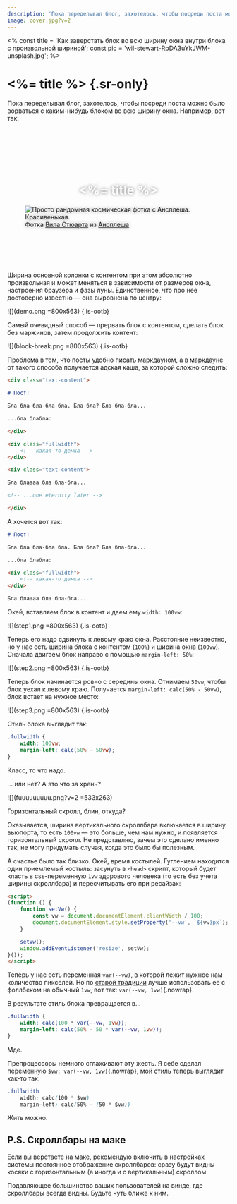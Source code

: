 ```yaml
---
description: 'Пока переделывал блог, захотелось, чтобы посреди поста можно было ворваться с каким-нибудь блоком во всю ширину окна.'
image: cover.jpg?v=2
---
```


<%
    const title = 'Как заверстать блок во всю ширину окна внутри блока с произвольной шириной';
    const pic = 'wil-stewart-RpDA3uYkJWM-unsplash.jpg';
%>

# <%= title %> {.sr-only}

Пока переделывал блог, захотелось, чтобы посреди поста можно было ворваться с каким-нибудь блоком во всю ширину окна. Например, вот так:

<figure class="is-demo is-arbitrary" style="background: #011126 no-repeat center/cover url(<%= pic %>); padding-top: 6em; padding-bottom: 6em; text-shadow: 0 0 0.5em rgba(0, 0, 0, 0.5);">
    <div class="content-box text-container" style="color: rgba(255, 255, 255, 0.9); text-align: center;" aria-hidden="true">
        <h1 class="is-smaller"><%= title %></h1>
    </div>
    <img class="sr-only" src="<%= pic %>" alt="Просто рандомная космическая фотка с Ансплеша. Красивенькая.">
    <figcaption>
        Фотка <a class="is-colored-bg" href="https://unsplash.com/@wilstewart3?utm_source=unsplash&utm_medium=referral&utm_content=creditCopyText">Вила Стюарта</a> из <a class="is-colored-bg" href="https://unsplash.com/?utm_source=unsplash&amp;utm_medium=referral&amp;utm_content=creditCopyText">Ансплеша</a>
    </figcaption>
</figure>

Ширина основной колонки с контентом при этом абсолютно произвольная и может меняться в зависимости от размеров окна, настроения браузера и фазы луны. Единственное, что про нее достоверно известно — она выровнена по центру:

![](demo.png =800x563)
{.is-ootb}

Самый очевидный способ — прервать блок с контентом, сделать блок без маржинов, затем продолжить контент:

![](block-break.png =800x563)
{.is-ootb}

Проблема в том, что посты удобно писать маркдауном, а в маркдауне от такого способа получается адская каша, за которой сложно следить:

```markdown
<div class="text-content">

# Пост!

Бла бла бла-бла бла. Бла бла? Бла бла-бла...

...бла блабла:

</div>

<div class="fullwidth">
    <!-- какая-то демка -->
</div>

<div class="text-content">

Бла блаааа бла бла-бла...

<!-- ...one eternity later -->

</div>
```

А хочется вот так:

```markdown
# Пост!

Бла бла бла-бла бла. Бла бла? Бла бла-бла...

...бла блабла:

<div class="fullwidth">
    <!-- какая-то демка -->
</div>

Бла блаааа бла бла-бла...
```

Окей, вставляем блок в контент и даем ему `width: 100vw`:

![](step1.png =800x563)
{.is-ootb}

Теперь его надо сдвинуть к левому краю окна. Расстояние неизвестно, но у нас есть ширина блока с контентом (`100%`) и ширина окна (`100vw`). Сначала двигаем блок направо с помощью `margin-left: 50%`:

![](step2.png =800x563)
{.is-ootb}

Теперь блок начинается ровно с середины окна. Отнимаем `50vw`, чтобы блок уехал к левому краю. Получается `margin-left: calc(50% - 50vw)`, блок встает на нужное место:

![](step3.png =800x563)
{.is-ootb}

Стиль блока выглядит так:

```css
.fullwidth {
    width: 100vw;
    margin-left: calc(50% - 50vw);
}
```

Класс, то что надо.

... или нет? А это что за хрень?

![](fuuuuuuuuu.png?v=2 =533x263)

Горизонтальный скролл, блин, откуда?

Оказывается, ширина вертикального скроллбара включается в ширину вьюпорта, то есть `100vw` — это больше, чем нам нужно, и появляется горизонтальный скролл. Не представляю, зачем это сделано именно так, не могу придумать случая, когда это было бы полезным.

А счастье было так близко. Окей, время костылей. Гуглением находится один приемлемый костыль: засунуть в `<head>` скрипт, который будет класть в css-переменную `1vw` здорового человека (то есть без учета ширины скроллбара) и пересчитывать его при ресайзах:

```html
<script>
(function () {
    function setVw() {
        const vw = document.documentElement.clientWidth / 100;
        document.documentElement.style.setProperty('--vw', `${vw}px`);
    }

    setVw();
    window.addEventListener('resize', setVw);
}());
</script>
```

Теперь у нас есть переменная `var(--vw)`, в которой лежит нужное нам количество пикселей. Но по [старой традиции](https://htmlacademy.ru/blog/boost/frontend/graceful-degradation) лучше использовать ее с фоллбеком на обычный `1vw`, вот так: `var(--vw, 1vw)`{.nowrap}.

В результате стиль блока превращается в...

```css
.fullwidth {
    width: calc(100 * var(--vw, 1vw));
    margin-left: calc(50% - 50 * var(--vw, 1vw));
}
```

Мде.

Препроцессоры немного сглаживают эту жесть. Я себе сделал переменную `$vw: var(--vw, 1vw)`{.nowrap}, мой стиль теперь выглядит как-то так:

```css
.fullwidth
    width: calc(100 * $vw)
    margin-left: calc(50% - (50 * $vw))
```

Жить можно.

## P.S. Скроллбары на маке

Если вы верстаете на маке, рекомендую включить в настройках системы постоянное отображение скроллбаров: сразу будут видны косяки с горизонтальным (а иногда и с&nbsp;вертикальным) скроллом.

Подавляющее большинство ваших пользователей на винде, где скроллбары всегда видны. Будьте чуть ближе к ним.
